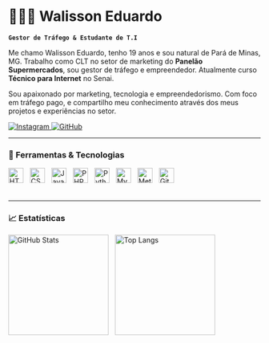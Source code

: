 # 👨🏻‍💻 Walisson Eduardo

**`Gestor de Tráfego & Estudante de T.I`**

Me chamo Walisson Eduardo, tenho 19 anos e sou natural de Pará de Minas, MG. Trabalho como CLT no setor de marketing do **Panelão Supermercados**, sou gestor de tráfego e empreendedor. Atualmente curso **Técnico para Internet** no Senai.

Sou apaixonado por marketing, tecnologia e empreendedorismo. Com foco em tráfego pago, e compartilho meu conhecimento através dos meus projetos e experiências no setor.


<p align="left">
  <a href="https://www.instagram.com/walissongestor/">
    <img 
      alt="Instagram" 
      title="Me siga no Instagram" 
      src="https://img.shields.io/badge/@walissongestor-E4405F?style=for-the-badge&logo=instagram&logoColor=white"
    />
  </a>
  <a href="https://github.com/Walisson56">
    <img 
      alt="GitHub" 
      title="Me siga no GitHub" 
      src="https://img.shields.io/badge/GitHub-WalissonEduardo-181717?style=for-the-badge&logo=github&logoColor=white"
    />
  </a>
</p>

---

### 🚀 Ferramentas & Tecnologias

<img align="left" alt="HTML" title="HTML" width="30px" style="padding-right: 10px;" src="https://cdn.jsdelivr.net/gh/devicons/devicon/icons/html5/html5-original.svg" />
<img align="left" alt="CSS" title="CSS" width="30px" style="padding-right: 10px;" src="https://cdn.jsdelivr.net/gh/devicons/devicon/icons/css3/css3-original.svg" />
<img align="left" alt="JavaScript" title="JavaScript" width="30px" style="padding-right: 10px;" src="https://cdn.jsdelivr.net/gh/devicons/devicon/icons/javascript/javascript-original.svg" />
<img align="left" alt="PHP" title="PHP" width="30px" style="padding-right: 10px;" src="https://cdn.jsdelivr.net/gh/devicons/devicon/icons/php/php-original.svg" />
<img align="left" alt="Python" title="Python" width="30px" style="padding-right: 10px;" src="https://cdn.jsdelivr.net/gh/devicons/devicon/icons/python/python-original.svg" />
<img align="left" alt="MySQL" title="MySQL" width="30px" style="padding-right: 10px;" src="https://cdn.jsdelivr.net/gh/devicons/devicon/icons/mysql/mysql-original.svg" />
<img align="left" alt="Meta Ads" title="Meta Ads" width="30px" style="padding-right: 10px;" src="https://cdn.jsdelivr.net/gh/devicons/devicon/icons/facebook/facebook-original.svg" />
<img align="left" alt="Git" title="Git" width="30px" style="padding-right: 10px;" src="https://cdn.jsdelivr.net/gh/devicons/devicon/icons/git/git-original.svg" />

<br/><br/><br/>

---

### 📈 Estatísticas

<p>
  <img 
    align="left" 
    alt="GitHub Stats" 
    height="200" 
    style="padding-right: 10px;" 
    src="https://github-readme-stats.vercel.app/api?username=Walisson56&show_icons=true&theme=tokyonight&include_all_commits=true&locale=pt-br" 
  />

  <img 
    align="left" 
    alt="Top Langs" 
    height="200" 
    src="https://github-readme-stats.vercel.app/api/top-langs/?username=Walisson56&theme=tokyonight&layout=compact&custom_title=Tecnologias&langs_count=9" 
  />
</p>
